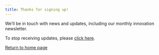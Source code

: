 ```yaml
---
title: Thanks for signing up!
---
```


We’ll be in touch with news and updates, including our monthly innovation newsletter.

To stop receiving updates, please [click here](https://public.govdelivery.com/accounts/NJGOV/subscriber/new).

[Return to home page](index.html)
